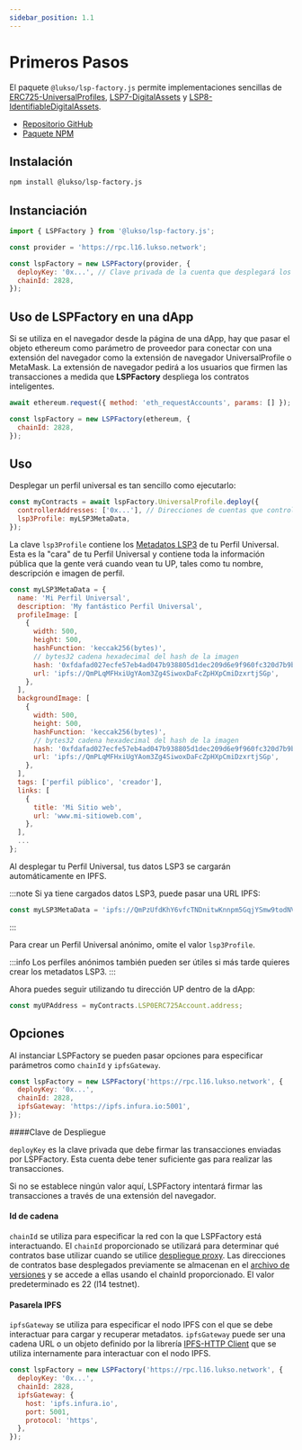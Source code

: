 ```yaml
---
sidebar_position: 1.1
---
```


# Primeros Pasos

El paquete `@lukso/lsp-factory.js` permite implementaciones sencillas de [ERC725-UniversalProfiles](https://github.com/lukso-network/LIPs/blob/main/LSPs/LSP-0-ERC725Account.md), [LSP7-DigitalAssets](https://github.com/lukso-network/LIPs/blob/main/LSPs/LSP-7-DigitalAsset.md) y [LSP8-IdentifiableDigitalAssets](https://github.com/lukso-network/LIPs/blob/main/LSPs/LSP-8-IdentifiableDigitalAsset.md).

- [Repositorio GitHub](https://github.com/lukso-network/tools-lsp-factory)
- [Paquete NPM](https://www.npmjs.com/package/@lukso/lsp-factory.js)

## Instalación

```bash
npm install @lukso/lsp-factory.js
```

## Instanciación

```javascript
import { LSPFactory } from '@lukso/lsp-factory.js';

const provider = 'https://rpc.l16.lukso.network';

const lspFactory = new LSPFactory(provider, {
  deployKey: '0x...', // Clave privada de la cuenta que desplegará los contratos inteligentes
  chainId: 2828,
});
```

## Uso de LSPFactory en una dApp

Si se utiliza en el navegador desde la página de una dApp, hay que pasar el objeto ethereum como parámetro de proveedor para conectar con una extensión del navegador como la extensión de navegador UniversalProfile o MetaMask. La extensión de navegador pedirá a los usuarios que firmen las transacciones a medida que **LSPFactory** despliega los contratos inteligentes.

```javascript
await ethereum.request({ method: 'eth_requestAccounts', params: [] });

const lspFactory = new LSPFactory(ethereum, {
  chainId: 2828,
});
```

## Uso

Desplegar un perfil universal es tan sencillo como ejecutarlo:

```javascript
const myContracts = await lspFactory.UniversalProfile.deploy({
  controllerAddresses: ['0x...'], // Direcciones de cuentas que controlarán el UP
  lsp3Profile: myLSP3MetaData,
});
```

La clave `lsp3Profile` contiene los [Metadatos LSP3](https://github.com/lukso-network/LIPs/blob/main/LSPs/LSP-2-ERC725YJSONSchema.md#JSONURL) de tu Perfil Universal. Esta es la "cara" de tu Perfil Universal y contiene toda la información pública que la gente verá cuando vean tu UP, tales como tu nombre, descripción e imagen de perfil.

```javascript
const myLSP3MetaData = {
  name: 'Mi Perfil Universal',
  description: 'My fantástico Perfil Universal',
  profileImage: [
    {
      width: 500,
      height: 500,
      hashFunction: 'keccak256(bytes)',
      // bytes32 cadena hexadecimal del hash de la imagen
      hash: '0xfdafad027ecfe57eb4ad047b938805d1dec209d6e9f960fc320d7b9b11cbed14',
      url: 'ipfs://QmPLqMFHxiUgYAom3Zg4SiwoxDaFcZpHXpCmiDzxrtjSGp',
    },
  ],
  backgroundImage: [
    {
      width: 500,
      height: 500,
      hashFunction: 'keccak256(bytes)',
      // bytes32 cadena hexadecimal del hash de la imagen
      hash: '0xfdafad027ecfe57eb4ad047b938805d1dec209d6e9f960fc320d7b9b11cbed14',
      url: 'ipfs://QmPLqMFHxiUgYAom3Zg4SiwoxDaFcZpHXpCmiDzxrtjSGp',
    },
  ],
  tags: ['perfil público', 'creador'],
  links: [
    {
      title: 'Mi Sitio web',
      url: 'www.mi-sitioweb.com',
    },
  ],
  ...
};
```

Al desplegar tu Perfil Universal, tus datos LSP3 se cargarán automáticamente en IPFS.

:::note
Si ya tiene cargados datos LSP3, puede pasar una URL IPFS:

```javascript
const myLSP3MetaData = 'ipfs://QmPzUfdKhY6vfcTNDnitwKnnpm5GqjYSmw9todNVmi4bqy';
```

:::

Para crear un Perfil Universal anónimo, omite el valor `lsp3Profile`.

:::info
Los perfiles anónimos también pueden ser útiles si más tarde quieres crear los metadatos LSP3.
:::

Ahora puedes seguir utilizando tu dirección UP dentro de la dApp:

```javascript
const myUPAddress = myContracts.LSP0ERC725Account.address;
```

## Opciones

Al instanciar LSPFactory se pueden pasar opciones para especificar parámetros como `chainId` y `ipfsGateway`.

```javascript title="Instanciación de LSPFactory con opciones personalizadas"
const lspFactory = new LSPFactory('https://rpc.l16.lukso.network', {
  deployKey: '0x...',
  chainId: 2828,
  ipfsGateway: 'https://ipfs.infura.io:5001',
});
```

####Clave de Despliegue

`deployKey` es la clave privada que debe firmar las transacciones enviadas por LSPFactory. Esta cuenta debe tener suficiente gas para realizar las transacciones.

Si no se establece ningún valor aquí, LSPFactory intentará firmar las transacciones a través de una extensión del navegador.

#### Id de cadena

`chainId` se utiliza para especificar la red con la que LSPFactory está interactuando. El `chainId` proporcionado se utilizará para determinar qué contratos base utilizar cuando se utilice [despliegue proxy](./deployment/options.md#deploy-proxy). Las direcciones de contratos base desplegados previamente se almacenan en el [archivo de versiones](https://github.com/lukso-network/tools-lsp-factory/blob/main/src/versions.json) y se accede a ellas usando el chainId proporcionado. El valor predeterminado es 22 (l14 testnet).

#### Pasarela IPFS

`ipfsGateway` se utiliza para especificar el nodo IPFS con el que se debe interactuar para cargar y recuperar metadatos. `ipfsGateway` puede ser una cadena URL o un objeto definido por la librería [IPFS-HTTP Client](https://github.com/ipfs/js-ipfs/tree/master/packages/ipfs-http-client#createoptions) que se utiliza internamente para interactuar con el nodo IPFS.

```javascript title="Instanciación de LSPFactory con opciones ipfsGateway personalizadas establecidas"
const lspFactory = new LSPFactory('https://rpc.l16.lukso.network', {
  deployKey: '0x...',
  chainId: 2828,
  ipfsGateway: {
    host: 'ipfs.infura.io',
    port: 5001,
    protocol: 'https',
  },
});
```

